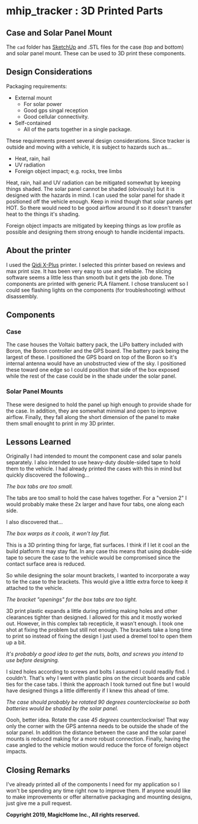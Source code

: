 # mhip_tracker : 3D Printed Parts

## Case and Solar Panel Mount

The ```cad``` folder has [SketchUp](https://www.sketchup.com/) and .STL files for the case (top and bottom) and solar panel mount.  These can be used to 3D print these components.

## Design Considerations

Packaging requirements:

- External mount
  - For solar power
  - Good gps singal reception
  - Good cellular connectivity.
- Self-contained
  - All of the parts together in a single package.

These requirements present several design considerations.  Since tracker is outside and moving with a vehicle, it is subject to hazards such as...

- Heat, rain, hail
- UV radiation
- Foreign object impact; e.g. rocks, tree limbs

Heat, rain, hail and UV radiation can be mitigated somewhat by keeping things shaded.  The solar panel cannot be shaded (obviously) but it is designed with the hazards in mind.  I can used the solar panel for shade it positioned off the vehicle enough.  Keep in mind though that solar panels get HOT.  So there would need to be good airflow around it so it doesn't transfer heat to the things it's shading.

Foreign object impacts are mitigated by keeping things as low profile as possible and designing them strong enough to handle incidental impacts.

## About the printer

I used the [Qidi X-Plus](http://www.qd3dprinter.com/products/x-plus/) printer.  I selected this printer based on reviews and max print size.  It has been very easy to use and reliable.  The slicing software seems a little less than smooth but it gets the job done.  The components are printed with generic PLA filament.  I chose translucent so I could see flashing lights on the components (for troubleshooting) without disassembly.

## Components

### Case

The case houses the Voltaic battery pack, the LiPo battery included with Boron, the Boron controller and the GPS board.  The battery pack being the largest of these.  I positioned the GPS board on top of the Boron so it's internal antenna would have an unobstructed view of the sky.  I positioned these toward one edge so I could position that side of the box exposed while the rest of the case could be in the shade under the solar panel.

### Solar Panel Mounts

These were designed to hold the panel up high enough to provide shade for the case.  In addition, they are somewhat minimal and open to improve airflow.  Finally, they fall along the short dimension of the panel to make them small enought to print in my 3D printer.

## Lessons Learned

Originally I had intended to mount the component case and solar panels separately.  I also intended to use heavy-duty double-sided tape to hold them to the vehicle.  I had already printed the cases with this in mind but quickly discovered the following...

_The box tabs are too small._

The tabs are too small to hold the case halves together.  For a "version 2" I would probably make these 2x larger and have four tabs, one along each side.

I also discovered that...

_The box warps as it cools, it won't lay flat._

This is a 3D printing thing for large, flat surfaces.  I think if I let it cool an the build platform it may stay flat.  In any case this means that using double-side tape to secure the case to the vehicle would be compromised since the contact surface area is reduced.

So while designing the solar mount brackets, I wanted to incorporate a way to tie the case to the brackets.  This would give a little extra force to keep it attached to the vehicle.

_The bracket "openings" for the box tabs are too tight._

3D print plastic expands a little during printing making holes and other clearances tighter than designed.  I allowed for this and it mostly worked out.  However, in this complex tab recepticle, it wasn't enough.  I took one shot at fixing the problem but still not enough.  The brackets take a long time to print so instead of fixing the design I just used a dremel tool to open them up a bit.

_It's probably a good idea to get the nuts, bolts, and screws you intend to use before designing._

I sized holes according to screws and bolts I assumed I could readily find.  I couldn't.  That's why I went with plastic pins on the circuit boards and cable ties for the case tabs.  I think the approach I took turned out fine but I would have designed things a little differently if I knew this ahead of time.

_The case should probably be rotated 90 degrees counterclockwise so both batteries would be shaded by the solar panel._

Oooh, better idea.  Rotate the case _45 degrees_ counterclockwise!  That way only the corner with the GPS antenna needs to be outside the shade of the solar panel.  In addition the distance between the case and the solar panel mounts is reduced making for a more robust connection.  Finally, having the case angled to the vehicle motion would reduce the force of foreign object impacts.

## Closing Remarks

I've already printed all of the components I need for my application so I won't be spending any time right now to improve them.  If anyone would like to make improvements or offer alternative packaging and mounting designs, just give me a pull request.

**Copyright 2019, MagicHome Inc., All rights reserved.**
